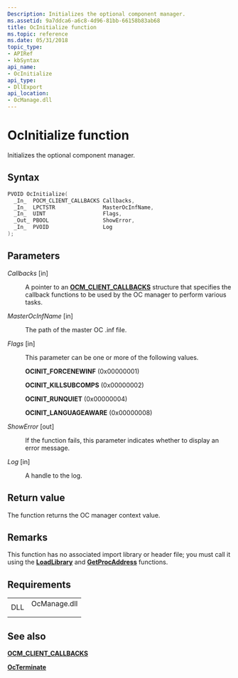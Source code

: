 ```yaml
---
Description: Initializes the optional component manager.
ms.assetid: 9a7ddca6-a6c8-4d96-81bb-66158b83ab68
title: OcInitialize function
ms.topic: reference
ms.date: 05/31/2018
topic_type: 
- APIRef
- kbSyntax
api_name: 
- OcInitialize
api_type: 
- DllExport
api_location: 
- OcManage.dll
---
```


# OcInitialize function

Initializes the optional component manager.

## Syntax


```C++
PVOID OcInitialize(
  _In_  POCM_CLIENT_CALLBACKS Callbacks,
  _In_  LPCTSTR               MasterOcInfName,
  _In_  UINT                  Flags,
  _Out_ PBOOL                 ShowError,
  _In_  PVOID                 Log
);
```



## Parameters

<dl> <dt>

*Callbacks* \[in\]
</dt> <dd>

A pointer to an [**OCM\_CLIENT\_CALLBACKS**](ocm-client-callbacks.md) structure that specifies the callback functions to be used by the OC manager to perform various tasks.

</dd> <dt>

*MasterOcInfName* \[in\]
</dt> <dd>

The path of the master OC .inf file.

</dd> <dt>

*Flags* \[in\]
</dt> <dd>

This parameter can be one or more of the following values.

<dl> <dt>

<span id="OCINIT_FORCENEWINF"></span><span id="ocinit_forcenewinf"></span>**OCINIT\_FORCENEWINF** (0x00000001)
</dt> <dt>

<span id="OCINIT_KILLSUBCOMPS"></span><span id="ocinit_killsubcomps"></span>**OCINIT\_KILLSUBCOMPS** (0x00000002)
</dt> <dt>

<span id="OCINIT_RUNQUIET"></span><span id="ocinit_runquiet"></span>**OCINIT\_RUNQUIET** (0x00000004)
</dt> <dt>

<span id="OCINIT_LANGUAGEAWARE"></span><span id="ocinit_languageaware"></span>**OCINIT\_LANGUAGEAWARE** (0x00000008)
</dt> </dl> </dd> <dt>

*ShowError* \[out\]
</dt> <dd>

If the function fails, this parameter indicates whether to display an error message.

</dd> <dt>

*Log* \[in\]
</dt> <dd>

A handle to the log.

</dd> </dl>

## Return value

The function returns the OC manager context value.

## Remarks

This function has no associated import library or header file; you must call it using the [**LoadLibrary**](/windows/win32/api/libloaderapi/nf-libloaderapi-loadlibrarya) and [**GetProcAddress**](/windows/win32/api/libloaderapi/nf-libloaderapi-getprocaddress) functions.

## Requirements



|                |                                                                                         |
|----------------|-----------------------------------------------------------------------------------------|
| DLL<br/> | <dl> <dt>OcManage.dll</dt> </dl> |



## See also

<dl> <dt>

[**OCM\_CLIENT\_CALLBACKS**](ocm-client-callbacks.md)
</dt> <dt>

[**OcTerminate**](octerminate.md)
</dt> </dl>

 

 